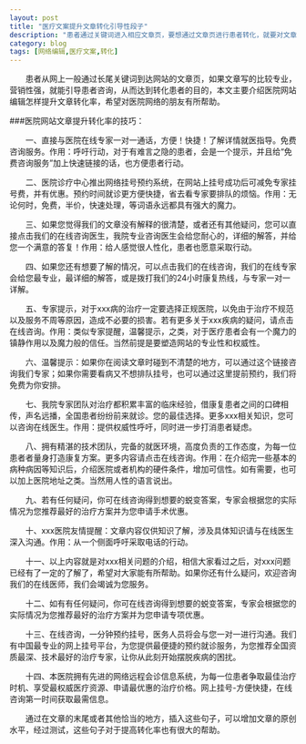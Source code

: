 ```yaml
---
layout: post
title: "医疗文案提升文章转化引导性段子"
description: "患者通过关键词进入相应文章页，要想通过文章页进行患者转化，就要对文章有很高的要求，要专业化并营销性强，本文收集了部分用与患者转化的句子，希望对众多网络编辑有所帮助。"
category: blog
tags: [网络编辑,医疗文案,转化]
---
```

　　患者从网上一般通过长尾关键词到达网站的文章页，如果文章写的比较专业，营销性强，就能引导患者咨询，从而达到转化患者的目的，本文主要介绍医院网站编辑怎样提升文章转化率，希望对医院网络的朋友有所帮助。

###医院网站文章提升转化率的技巧：

　　一、直接与医院在线专家一对一通话，方便！快捷！了解详情就医指导。免费咨询服务。作用：呼吁行动，对于有难言之隐的患者，会是一个提示，并且给“免费咨询服务”加上快速链接的话，也方便患者行动。

　　二、医院诊疗中心推出网络挂号预约系统，在网站上挂号成功后可减免专家挂号费，并有优惠。预约时间就诊更方便快捷，省去看专家要排队的烦恼。作用：无论何时，免费，半价，快速处理，等词语永远都具有强大的魔力。

　　三、如果您觉得我们的文章没有解释的很清楚，或者还有其他疑问，您可以直接点击我们的在线咨询医生，我院专业咨询医生会给您耐心的，详细的解答，并给您一个满意的答复！作用：给人感觉很人性化，患者也愿意采取行动。

　　四、如果您还有想要了解的情况，可以点击我们的在线咨询，我们的在线专家会给您最专业，最详细的解答，或是拨打我们的24小时康复热线，与专家一对一详解。

　　五、专家提示，对于xxx病的治疗一定要选择正规医院，以免由于治疗不规范以及服务不周等原因，造成不必要的损害。若有更多关于xxx疾病的疑问，请点击在线咨询。作用：类似专家提醒，温馨提示，之类，对于医疗患者会有一个魔力的镇静作用以及魔力般的信任。当然前提是要塑造网站的专业性和权威性。

　　六、温馨提示：如果你在阅读文章时碰到不清楚的地方，可以通过这个链接咨询我们专家；如果你需要看病又不想排队挂号，也可以通过这里提前预约，我们将免费为你安排。

　　七、我院专家团队对治疗都积累丰富的临床经验，借康复患者之间的口碑相传，声名远播，全国患者纷纷前来就诊。您的最佳选择。更多xxx相关知识，您可以咨询在线医生。作用：提供权威性呼吁，同时进一步打消患者疑虑。

　　八、拥有精湛的技术团队，完备的就医环境，高度负责的工作态度，为每一位患者者量身打造康复方案。更多内容请点击在线咨询。作用：在介绍完一些基本的病种病因等知识后，介绍医院或者机构的硬件条件，增加可信性。如有需要，也可以加上医院地址之类。当然用人性的语言说出。

　　九、若有任何疑问，你可在线咨询得到想要的蜕变答案，专家会根据您的实际情况为您推荐最好的治疗方案并为您申请手术优惠。

　　十、xxx医院友情提醒：文章内容仅供知识了解，涉及具体知识请与在线医生深入沟通。作用：从一个侧面呼吁采取电话的行动。

　　十一、以上内容就是对xxx相关问题的介绍，相信大家看过之后，对xxx问题已经有了一定的了解了，希望对大家能有所帮助。如果你还有什么疑问，欢迎咨询我们的在线医师，我们会竭诚为您服务。

　　十二、如有有任何疑问，你可在线咨询得到想要的蜕变答案，专家会根据您的实际情况为您推荐最好的治疗方案并为您申请专项优惠。

　　十三、在线咨询，一分钟预约挂号，医务人员将会与您一对一进行沟通。我们有中国最专业的网上挂号平台，为您提供最便捷的预约就诊服务，为您推荐全国资质最深、技术最好的治疗专家，让你从此刻开始摆脱疾病的困扰。

　　十四、本医院拥有先进的网络远程会诊信息系统，为每一位患者争取最佳治疗时机、享受最权威医疗资源、申请最优惠的治疗价格。网上挂号-方便快捷，在线咨询第一时间获取最需信息。

　　通过在文章的末尾或者其他恰当的地方，插入这些句子，可以增加文章的原创水平，经过测试，这些句子对于提高转化率也有很大的帮助。